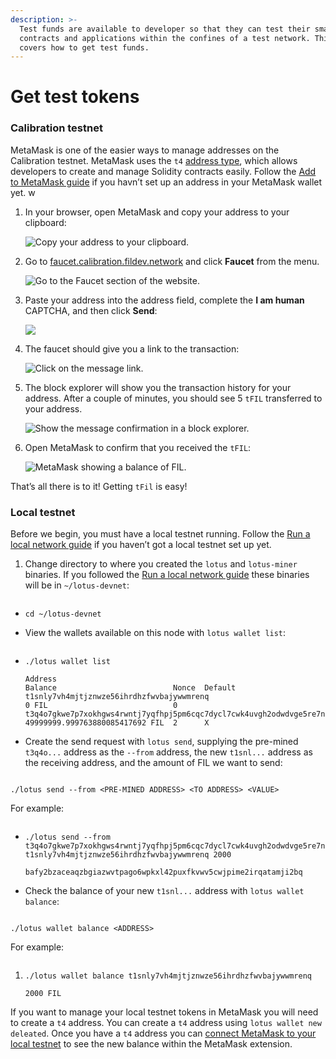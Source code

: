 ```yaml
---
description: >-
  Test funds are available to developer so that they can test their smart
  contracts and applications within the confines of a test network. This page
  covers how to get test funds.
---
```


# Get test tokens

### Calibration testnet

MetaMask is one of the easier ways to manage addresses on the Calibration testnet. MetaMask uses the `t4` [address type](https://docs.filecoin.io/basics/what-is-filecoin/blockchain/#addresses), which allows developers to create and manage Solidity contracts easily. Follow the [Add to MetaMask guide](https://docs.filecoin.io/basics/assets/metamask-setup/) if you havn’t set up an address in your MetaMask wallet yet. w

1.  In your browser, open MetaMask and copy your address to your clipboard:

    ![Copy your address to your clipboard.](https://docs.filecoin.io/smart-contracts/developing-contracts/get-test-tokens/faucet-get-address\_hu511fb870b227f441051bc067b9f419d0\_204132\_441x0\_resize\_q75\_h2\_box\_3.webp)
2.  Go to [faucet.calibration.fildev.network](https://faucet.calibration.fildev.network/) and click **Faucet** from the menu.

    ![Go to the Faucet section of the website.](https://docs.filecoin.io/smart-contracts/developing-contracts/get-test-tokens/faucet-click-faucet\_hucd411a0ea04eb18d1b1a0bd763aca72c\_1572753\_1440x0\_resize\_q75\_h2\_box\_3.webp)
3.  Paste your address into the address field, complete the **I am human** CAPTCHA, and then click **Send**:

    ![](https://docs.filecoin.io/smart-contracts/developing-contracts/get-test-tokens/faucet-verify\_huf20c2a4bf454bdefc9cb52bafd199d7f\_1516790\_1440x0\_resize\_q75\_h2\_box\_3.webp)
4.  The faucet should give you a link to the transaction:

    ![Click on the message link.](https://docs.filecoin.io/smart-contracts/developing-contracts/get-test-tokens/faucet-get-message-link\_hu1d32f6e01b5d8981fc5506fca28ac2cc\_1527414\_1440x0\_resize\_q75\_h2\_box\_3.webp)
5.  The block explorer will show you the transaction history for your address. After a couple of minutes, you should see 5 `tFIL` transferred to your address.

    ![Show the message confirmation in a block explorer.](https://docs.filecoin.io/smart-contracts/developing-contracts/get-test-tokens/faucet-show-message-confirmation\_hu8feed5339173096a46c1b426854a47c1\_156184\_1440x0\_resize\_q75\_h2\_box\_3.webp)
6.  Open MetaMask to confirm that you received the `tFIL`:

    ![MetaMask showing a balance of FIL.](https://docs.filecoin.io/smart-contracts/developing-contracts/get-test-tokens/faucet-metamask-with-balance\_hu243fdbf61ffe9fb951abf6d2da3277e9\_17000\_382x0\_resize\_q75\_h2\_box\_3.webp)

That’s all there is to it! Getting `tFil` is easy!

### Local testnet

Before we begin, you must have a local testnet running. Follow the [Run a local network guide](https://docs.filecoin.io/networks/local-testnet/set-up/) if you haven’t got a local testnet set up yet.

1.  Change directory to where you created the `lotus` and `lotus-miner` binaries. If you followed the [Run a local network guide](https://docs.filecoin.io/networks/local-testnet/set-up/) these binaries will be in `~/lotus-devnet`:

    ```
    ```

* ```shell
  cd ~/lotus-devnet
  ```
*   View the wallets available on this node with `lotus wallet list`:

    ```
    ```
*   ```shell
    ./lotus wallet list
    ```

    ```plaintext
    Address                                                                                 Balance                          Nonce  Default
    t1snly7vh4mjtjznwze56ihrdhzfwvbajywwmrenq                                               0 FIL                            0
    t3q4o7gkwe7p7xokhgws4rwntj7yqfhpj5pm6cqc7dycl7cwk4uvgh2odwdvge5re7ne5gcc6xluifss5uu5cq  49999999.999763880085417692 FIL  2      X
    ```
*   Create the send request with `lotus send`, supplying the pre-mined `t3q4o...` address as the `--from` address, the new `t1snl...` address as the receiving address, and the amount of FIL we want to send:

    ```
    ```

```shell
./lotus send --from <PRE-MINED ADDRESS> <TO ADDRESS> <VALUE>
```

For example:

```
```

*   ```shell
    ./lotus send --from t3q4o7gkwe7p7xokhgws4rwntj7yqfhpj5pm6cqc7dycl7cwk4uvgh2odwdvge5re7ne5gcc6xluifss5uu5cq t1snly7vh4mjtjznwze56ihrdhzfwvbajywwmrenq 2000
    ```

    ```plaintext
    bafy2bzaceaqzbgiazwvtpago6wpkxl42puxfkvwv5cwjpime2irqatamji2bq
    ```
*   Check the balance of your new `t1snl...` address with `lotus wallet balance`:

    ```
    ```

```shell
./lotus wallet balance <ADDRESS>
```

For example:

```
```

1.  ```shell
    ./lotus wallet balance t1snly7vh4mjtjznwze56ihrdhzfwvbajywwmrenq
    ```

    ```plaintext
    2000 FIL
    ```

If you want to manage your local testnet tokens in MetaMask you will need to create a `t4` address. You can create a `t4` address using `lotus wallet new deleated`. Once you have a `t4` address you can [connect MetaMask to your local testnet](https://docs.filecoin.io/basics/assets/metamask-setup/) to see the new balance within the MetaMask extension.
